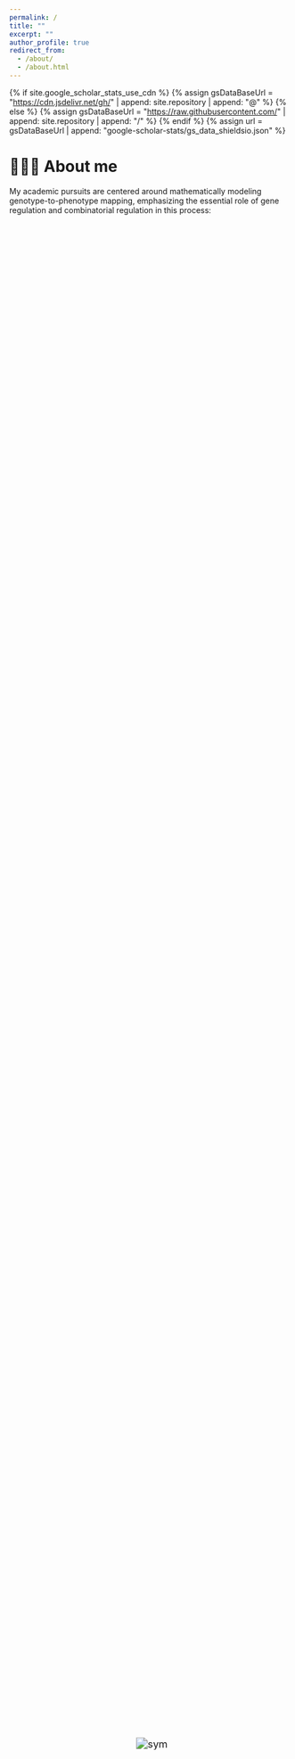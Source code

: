 ```yaml
---
permalink: /
title: ""
excerpt: ""
author_profile: true
redirect_from: 
  - /about/
  - /about.html
---
```


{% if site.google_scholar_stats_use_cdn %}
{% assign gsDataBaseUrl = "https://cdn.jsdelivr.net/gh/" | append: site.repository | append: "@" %}
{% else %}
{% assign gsDataBaseUrl = "https://raw.githubusercontent.com/" | append: site.repository | append: "/" %}
{% endif %}
{% assign url = gsDataBaseUrl | append: "google-scholar-stats/gs_data_shieldsio.json" %}

<span class='anchor' id='about-me'></span>
# 🧑🏻‍💼 About me
My academic pursuits are centered around mathematically modeling genotype-to-phenotype mapping, emphasizing the essential role of gene regulation and combinatorial regulation in this process: <br>

<div class='paper-box'>
  <div class='paper-box-image'>
    <div style="display: flex; flex-direction: column; justify-content: center; align-items: flex-start; height: 140%;">
      <img src="images/G2P.png" alt="sym" style="max-width: 100%; height: auto; transform: scale(1.3) translateX(180px); transform-origin: center;">
    </div>
  </div>
</div>

1. Utilizing single-cell and multi-omics technologies, I aim to understand how these **regulatory mechanisms and their combinatorial effects** define cell types and govern processes like tissue regeneration;
2. With genome-wide regulatory network, another key area of interest is to improve **relevant tissue identification**;
3. With regulatory networks along with their combinatorial property, we aim to build a **causal regulatory chain: genotype → molecule network → combinatorial modules → relevant tissues → phenotype**.

# 🔥 News
- *2025.07*: &nbsp;🎉🎉 cRegulon (combinatorial Regulon) is published in ***Genome Biology*** and its software is freely available at [https://github.com/SUwonglab/cRegulon](https://github.com/SUwonglab/cRegulon)!
- *2024.11*: &nbsp;🎉🎉 cTOP (combinatorial TF Oriented Program) is published in ***Genome Research*** along with its application in sika deer and is available at [https://github.com/AMSSwanglab/cTOP](https://github.com/AMSSwanglab/cTOP)!

# 📝 Publications 

<div class='paper-box'><div class='paper-box-image'><div><div class="badge">cRegulon</div><img src='images/cRegulon.jpg' alt="sym" width="100%"></div></div>
<div class='paper-box-text' markdown="1">
**cRegulon**: [Modeling combinatorial regulation from single-cell multi-omics provides regulatory units underpinning cell type landscape using cRegulon](https://github.com/SUwonglab/cRegulon) <br>
***Zhanying Feng***, Xi Chen, Zhana Duren, Jingxue Xin, Hao Miao, Qiuyue Yuan, and Yong Wang, Wing Hung Wong. *Genome Biology*  (2025)
</div>
</div>

<div class='paper-box'><div class='paper-box-image'><div><div class="badge">cTOP</div><img src='images/cTOP.jpg' alt="sym" width="100%"></div></div>
<div class='paper-box-text' markdown="1">
**cTOP**: [High-quality sika deer omics data and integrative analysis reveal genic and cellular regulation of antler regeneration](https://genome.cshlp.org/content/35/1/188.full) <br>
Zihe Li<sup>\#</sup>, Ziyu Xu<sup>\#</sup>, Lei Zhu<sup>\#</sup>, Tao Qin<sup>\#</sup>, Jinrui Ma<sup>\#</sup>, ***Zhanying Feng<sup>\#</sup>***, Huishan Yue, Qing Guan, Botong Zhou, Ge Han, Guokun Zhang, Chunyi Li, Shuaijun Jia, Qiang Qiu, Dingjun Hao, Yong Wang and Wen Wang. *Genome Research* 35: 188-201 (2024)
</div>
</div>

<div class='paper-box'><div class='paper-box-image'><div><div class="badge">SpecVar</div><img src='images/SpecVar.jpg' alt="sym" width="100%"></div></div>
<div class='paper-box-text' markdown="1">
**SpecVar**: [Heritability enrichment in context-specific regulatory networks improves phenotype-relevant tissue identification](https://elifesciences.org/articles/82535) <br>
***Zhanying Feng***, Zhana Duren, Jingxue Xin, Qiuyue Yuan, Yaoxi He, Bing Su, and Wing Hung Wong, Yong Wang. *eLife* 11:e82535 (2022)
</div>
</div>

<div class='paper-box'><div class='paper-box-image'><div><div class="badge">hReg-CNCC</div><img src='images/hReg-CNCC.webp' alt="sym" width="100%"></div></div>
<div class='paper-box-text' markdown="1">
**hReg-CNCC**: [hReg-CNCC reconstructs a regulatory network in human cranial neural crest cells and annotates variants in a developmental context](https://www.nature.com/articles/s42003-021-01970-0) <br>
***Zhanying Feng***, Zhana Duren, Ziyi Xiong, Sijia Wang, Fan Liu, and Wing Hung Wong, Yong Wang. *Communications Biology*. vol. 4: 1-6 (2021).
</div>
</div>

<div class='paper-box'><div class='paper-box-image'><div><div class="badge">scTIM</div><img src='images/scTIM.jpeg' alt="sym" width="100%"></div></div>
<div class='paper-box-text' markdown="1">
**scTIM**: [scTIM: seeking cell-type-indicative marker from single cell RNA-seq data by consensus optimization](https://academic.oup.com/bioinformatics/article/36/8/2474/5679774) <br>
***Zhanying Feng***, Xianwen Ren, Yuan Fang, Yining Yin, Chutian Huang, Yimin Zhao, and Yong Wang. *Bioinformatics*. vol. 36, Issue 8, 2474-2485, (2019).
</div>
</div>

**ELF**: [ELF: Extract Landmark Features By Optimizing Topology Maintenance, Redundancy, and Specificity](https://ieeexplore.ieee.org/document/8382248) <br>
***Zhanying Feng*** and Yong Wang. *IEEE/ACM Transactions on Computational Biology and Bioinformatics*. Vol 17 (2), 411-421. (2018). <br>
<br>
**COVID-19**: [Human Genetic Variants Associated with COVID-19 Severity are Enriched in Immune and Epithelium Regulatory Networks](https://link.springer.com/article/10.1007/s43657-022-00066-x) <br>
***Zhanying Feng***, Xianwen Ren, Zhana Duren, and Yong Wang. *Phenomics*. Vol 2, 389–403. (2022). <br>
<br>
**Brain**: [Comparison of chromatin accessibility landscapes during early development of prefrontal cortex between rhesus macaque and human](https://www.nature.com/articles/s41467-022-31403-3) <br>
Xuelong Yao, Zongyang Lu, ***Zhanying Feng***, Lei Gao, Xin Zhou, Min Li, Suijuan Zhong, Qian Wu, Zhenbo Liu, Haofeng Zhang, Zeyuan Liu, Lizhi Yi, Tao Zhou, Xudong Zhao, Jun Zhang, Yong Wang, Xingxu Huang, Xiaoqun Wang and Jiang Liu. *Nature communications*. Vol 13 (1), 1-15. (2022). <br>
<br>
**CGWAS**: [Combining genome-wide association studies highlight novel loci involved in human facial variation](https://www.nature.com/articles/s41467-022-35328-9) <br>
Ziyi Xiong, Xingjian Gao, Yan Chen, **Zhanying Feng**, Siyu Pan, Haojie Lu, Andre G. Uitterlinden, Tamar Nijsten, Arfan Ikram, Fernando Rivadeneira, Mohsen Ghanbari, Yong Wang, Manfred Kayser and Fan Liu. *Nature Communications*. Vol. 13, 7832. (2022). <br>
<br>
**RE-GOA**: [Annotating regulatory elements by heterogeneous network embedding](https://academic.oup.com/bioinformatics/article/38/10/2899/6553660) <br>
Yurun Lu, **Zhanying Feng**, Songmao Zhang, Yong Wang. *Bioinformatics*. Vol 38 (10), 2899-2911. (2022).<br>
<br>
**CGMformer**: [A pretrained transformer model for decoding individual glucose dynamics from continuous glucose monitoring data](https://academic.oup.com/nsr/advance-article/doi/10.1093/nsr/nwaf039/8005967) <br>
Yurun Lu, Dan Liu, Zhongming Liang, Rui Liu, Pei Chen, Yitong Liu, Jiachen Li, **Zhanying Feng**, Lei M Li, Bin Sheng, Weiping Jia, Luonan Chen, Huating Li, Yong Wang. *National Science Review*. nwaf039. (2025).<br>
<br>
**vPECA**: [Chromatin accessibility landscape and regulatory network of high-altitude hypoxia adaptation](https://www.nature.com/articles/s41467-020-18638-8) <br>
Jingxue Xin, Hui Zhang, Yaoxi He, Zhana Duren, Caijuan Bai, Lang Chen, Xin Luo, Dong-Sheng Yan, Chaoyu Zhang, Xiang Zhu, Qiuyue Yuan, **Zhanying Feng**, Chaoying Cui, Xuebin Qi, Ouzhuluobu, Wing Hung Wong, Yong Wang & Bing Su. *Nature Communications*. Vol 11, 1-20. (2020). <br>
<br>
**OpenAnnotate**: [OpenAnnotate: a web server to annotate the chromatin accessibility of genomic regions](https://academic.oup.com/nar/article/49/W1/W483/6276912) <br>
Shengquan Chen, Qiao Liu, Xuejian Cui, **Zhanying Feng**, Chunquan Li, Xiaowo Wang, Xuegong Zhang, Yong Wang, Rui Jiang. *Nucleic Acids Research*. Vol 49 (W1), W483-W490, (2021). <br>
<br>
**Tibetan adaption**: [Polygenic adaptation leads to a higher reproductive fitness of native Tibetans at high altitude](https://www.cell.com/current-biology/abstract/S0960-9822(23)01064-3) <br>
Yaoxi He, Yongbo Guo, Wangshan Zheng, Tian Yue, Hui Zhang, Bin Wang, **Zhanying Feng**, Ouzhuluobu, Chaoying Cui, Kai Liu, Bin Zhou, Xuerui Zeng, Liya Li, Tianyun Wang, Yong Wang, Chao Zhang, Shuhua Xu, Xuebin Qi, and Bing Su. *Current Biology*
. Vol 33 (19), 4037-4051. (2023) <br>

# 🎖 Honors and Awards
- *2023.06*, Dean Scholarship of Chinese Academy of Science
- *2021.09*, National Scholarship
- *2018.09*, Saudi Aramco Scholarship
- *2016.12*, “Rixin” Scholarship of “Chern Class”
- *2016.09*, National Encouragement Scholarship

# 💼 Employments
- *2023.09 - now*, Department of Statistics of Stanford, Postdoctoral fellow, advised by Prof. Wing Hung Wong. 

# 📖 Educations
- *2017.09 - 2023.06*, Academy of Mathematics and System Science of CAS, Ph.D of Operational Research and Cybernetics, advised by Prof. Yong Wang. 
- *2013.09 - 2017.06*, Nankai University, BS of Mathematics, Boling Class. 

# 💬 Invited Talks
- *2023.07*, Contributed Talk (top abstract winner) in [NetBioMed 2022](https://sites.google.com/channing.harvard.edu/netbiomed2022/home).
